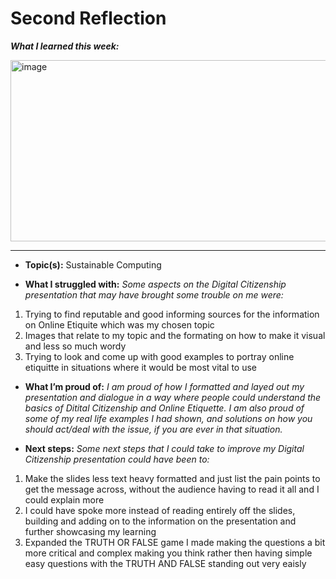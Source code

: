 # Second Reflection
***What I learned this week:***

<img width="521" height="290" alt="image" src="https://media.licdn.com/dms/image/v2/C5112AQF3fSCHSu7pXA/article-cover_image-shrink_720_1280/article-cover_image-shrink_720_1280/0/1581926693662?e=2147483647&v=beta&t=s4N3gmzDMlEaJEsWj5C1CRtrk6vyosrgFbMfgvc3G5Q" />

---
- **Topic(s):** Sustainable Computing

- **What I struggled with:** *Some aspects on the Digital Citizenship presentation that may have brought some trouble on me were:*
1. Trying to find reputable and good informing sources for the information on Online Etiquite which was my chosen topic
2. Images that relate to my topic and the formating on how to make it visual and less so much wordy
3. Trying to look and come up with good examples to portray online etiquitte in situations where it would be most vital to use
   
- **What I’m proud of:** *I am proud of how I formatted and layed out my presentation and dialogue in a way where  people could understand the basics of Ditital Citizenship and Online Etiquette. I am also proud of some of my real life examples I had shown, and solutions on how you should act/deal with the issue, if you are ever in that situation.*
  
- **Next steps:** *Some next steps that I could take to improve my Digital Citizenship presentation could have been to:*
1. Make the slides less text heavy formatted and just list the pain points to get the message across, without the audience having to read it all and I could explain more
2. I could have spoke more instead of reading entirely off the slides, building and adding on to the information on the presentation and further showcasing my learning
3. Expanded the TRUTH OR FALSE game I made making the questions a bit more critical and complex making you think rather then having simple easy questions with the TRUTH AND FALSE standing out very eaisly
